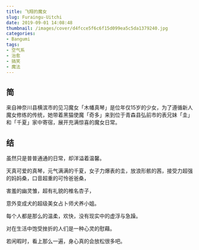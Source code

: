 ```yaml
---
title: 飞翔的魔女
slug: Furaingu-Uitchi
date: 2019-09-01 14:08:48
thumbnail: /images/cover/d4fcce5f6c6f15d099ea5c5da1379240.jpg
categories:
- Bangumi
tags:
- 空气系
- 治愈
- 搞笑
- 魔法
---
```


## 简

来自神奈川县横滨市的见习魔女「木幡真琴」是位年仅15岁的少女，为了遵循新人魔女修练的传统，她带着黑猫使魔「奇多」来到位于青森县弘前市的表兄妹「圭」和「千夏」家中寄宿，展开充满惊喜的魔女日常。

## 结

虽然只是普普通通的日常，却洋溢着温馨。

天真可爱的真琴，元气满满的千夏，女子力爆表的圭，放浪形骸的茜，接受力超强的妈妈桑，口音超重的可怜爸爸桑，

害羞的幽灵雏，超有礼貌的椎名杏子，

意外变成犬的超级美女占卜师犬养小姐。

每个人都是那么的温柔，欢快，没有现实中的虚浮与急躁。

对在生活中饱受挫折的人们是一种心灵的慰藉。

若闲暇时，看上那么一遍，身心真的会放松很多吧。
